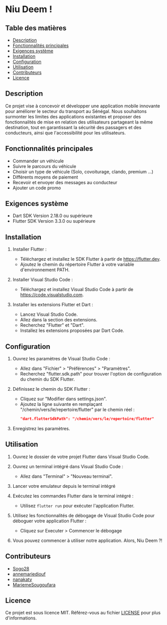 # Niu Deem !

## Table des matières
- [Description](#description)
- [Fonctionnalités principales](#fonctionnalités-principales)
- [Exigences système](#exigences-système)
- [Installation](#installation)
- [Configuration](#configuration)
- [Utilisation](#utilisation)
- [Contributeurs](#contributeurs)
- [Licence](#licence)

## Description

Ce projet vise à concevoir et développer une application mobile innovante pour améliorer le secteur du transport au Sénégal. Nous souhaitons surmonter les limites des applications existantes et proposer des fonctionnalités de mise en relation des utilisateurs partageant la même destination, tout en garantissant la sécurité des passagers et des conducteurs, ainsi que l'accessibilité pour les utilisateurs.

## Fonctionnalités principales

- Commander un véhicule
- Suivre le parcours du véhicule
- Choisir un type de véhicule (Solo, covoiturage, clando, premium ...)
- Différents moyens de paiement
- Recevoir et envoyer des messages au conducteur
- Ajouter un code promo

## Exigences système

- Dart SDK Version 2.18.0 ou supérieure
- Flutter SDK Version 3.3.0 ou supérieure

## Installation

1. Installer Flutter :
   - Téléchargez et installez le SDK Flutter à partir de https://flutter.dev.
   - Ajoutez le chemin du répertoire Flutter à votre variable d'environnement PATH.

2. Installer Visual Studio Code :
   - Téléchargez et installez Visual Studio Code à partir de https://code.visualstudio.com.

3. Installer les extensions Flutter et Dart :
   - Lancez Visual Studio Code.
   - Allez dans la section des extensions.
   - Recherchez "Flutter" et "Dart".
   - Installez les extensions proposées par Dart Code.

## Configuration

1. Ouvrez les paramètres de Visual Studio Code :
   - Allez dans "Fichier" > "Préférences" > "Paramètres".
   - Recherchez "flutter.sdk.path" pour trouver l'option de configuration du chemin du SDK Flutter.

2. Définissez le chemin du SDK Flutter :
   - Cliquez sur "Modifier dans settings.json".
   - Ajoutez la ligne suivante en remplaçant "/chemin/vers/le/repertoire/flutter" par le chemin réel :
     ```json
     "dart.flutterSdkPath": "/chemin/vers/le/repertoire/flutter"
     ```

3. Enregistrez les paramètres.

## Utilisation

1. Ouvrez le dossier de votre projet Flutter dans Visual Studio Code.

2. Ouvrez un terminal intégré dans Visual Studio Code :
   - Allez dans "Terminal" > "Nouveau terminal".

3. Lancer votre emulateur depuis le terminal intégré

4. Exécutez les commandes Flutter dans le terminal intégré :
   - Utilisez `flutter run` pour exécuter l'application Flutter.

4. Utilisez les fonctionnalités de débogage de Visual Studio Code pour déboguer votre application Flutter :
   - Cliquez sur Executer > Commencer le débogage 

5. Vous pouvez commencer à utiliser notre application. Alors, Niu Deem ?!

## Contributeurs

- [Sogo28](https://github.com/Sogo28)
- [annemariediouf](https://github.com/annemariediouf)
- [nanakaty](https://github.com/nanakaty)
- [MariemeSougoufara](https://github.com/MariemeSougoufara)


## Licence

Ce projet est sous licence MIT. Référez-vous au fichier [LICENSE](LICENSE) pour plus d'informations.
